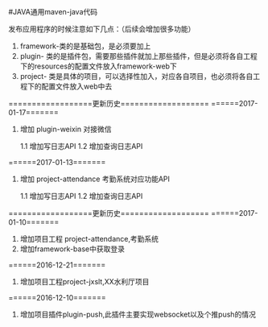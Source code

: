 #JAVA通用maven-java代码

发布应用程序的时候注意如下几点：（后续会增加很多功能）
1. framework-类的是基础包，是必须要加上
2. plugin- 类的是插件包，需要那些插件就加上那些插件，但是必须将各自工程下的resources的配置文件放入framework-web下
3. project- 类是具体的项目，可以选择性加入，对应各自项目，也必须将各自工程下的配置文件放入web中去



==================更新历史===================
======2017-01-17=======
1. 增加 plugin-weixin 对接微信
	
	1.1 增加写日志API
	1.2 增加查询日志API

======2017-01-13=======
1. 增加 project-attendance 考勤系统对应功能API
	
	1.1 增加写日志API
	1.2 增加查询日志API


==================更新历史===================
======2017-01-10=======
1. 增加项目工程 project-attendance,考勤系统
2. 增加framework-base中获取登录



======2016-12-21=======
1. 增加项目工程project-jxslt,XX水利厅项目



======2016-12-10=======
1. 增加项目插件plugin-push,此插件主要实现websocket以及个推push的情况





